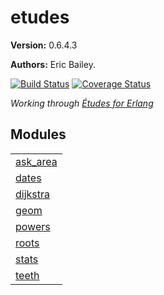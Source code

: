

# etudes #

__Version:__ 0.6.4.3

__Authors:__ Eric Bailey.

[![Build Status][Travis badge]][Travis link]
[![Coverage Status][Coveralls badge]][Coveralls link]

*Working through [Études for Erlang][book]*

[book]: https://github.com/oreillymedia/etudes-for-erlang
[Travis badge]: https://travis-ci.org/yurrriq/etudes-for-erlang.svg?branch=master
[Travis link]: https://travis-ci.org/yurrriq/etudes-for-erlang
[Coveralls badge]: https://coveralls.io/repos/github/yurrriq/etudes-for-erlang/badge.svg?branch=develop
[Coveralls link]: https://coveralls.io/github/yurrriq/etudes-for-erlang?branch=develop


## Modules ##


<table width="100%" border="0" summary="list of modules">
<tr><td><a href="https://github.com/yurrriq/etudes-for-erlang/blob/develop/doc/ask_area.md" class="module">ask_area</a></td></tr>
<tr><td><a href="https://github.com/yurrriq/etudes-for-erlang/blob/develop/doc/dates.md" class="module">dates</a></td></tr>
<tr><td><a href="https://github.com/yurrriq/etudes-for-erlang/blob/develop/doc/dijkstra.md" class="module">dijkstra</a></td></tr>
<tr><td><a href="https://github.com/yurrriq/etudes-for-erlang/blob/develop/doc/geom.md" class="module">geom</a></td></tr>
<tr><td><a href="https://github.com/yurrriq/etudes-for-erlang/blob/develop/doc/powers.md" class="module">powers</a></td></tr>
<tr><td><a href="https://github.com/yurrriq/etudes-for-erlang/blob/develop/doc/roots.md" class="module">roots</a></td></tr>
<tr><td><a href="https://github.com/yurrriq/etudes-for-erlang/blob/develop/doc/stats.md" class="module">stats</a></td></tr>
<tr><td><a href="https://github.com/yurrriq/etudes-for-erlang/blob/develop/doc/teeth.md" class="module">teeth</a></td></tr></table>

